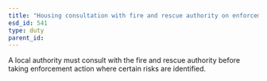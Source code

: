 ```yaml
---
title: "Housing consultation with fire and rescue authority on enforcement action"
esd_id: 541
type: duty
parent_id:  
---
```


A local authority must consult with the fire and rescue authority before taking enforcement action where certain risks are identified.

